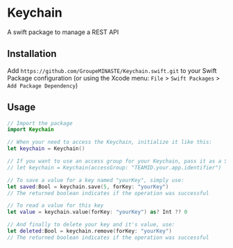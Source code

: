 # Keychain

A swift package to manage a REST API

## Installation

Add `https://github.com/GroupeMINASTE/Keychain.swift.git` to your Swift Package configuration (or using the Xcode menu: `File` > `Swift Packages` > `Add Package Dependency`)

## Usage

```swift
// Import the package
import Keychain

// When your need to access the Keychain, initialize it like this:
let keychain = Keychain()

// If you want to use an access group for your Keychain, pass it as a String argument
// let keychain = Keychain(accessGroup: "TEAMID.your.app.identifier")

// To save a value for a key named "yourKey", simply use:
let saved:Bool = keychain.save(5, forKey: "yourKey")
// The returned boolean indicates if the operation was successful

// To read a value for this key
let value = keychain.value(forKey: "yourKey") as? Int ?? 0

// And finally to delete your key and it's value, use:
let deleted:Bool = keychain.remove(forKey: "yourKey")
// The returned boolean indicates if the operation was successful
```
